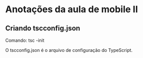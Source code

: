 # Anotações da aula de mobile II

## Criando tscconfig.json

Comando: tsc -init

O tscconfig.json é o arquivo de configuração do TypeScript.